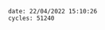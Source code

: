 

                date: 22/04/2022 15:10:26
                cycles: 51240

                         